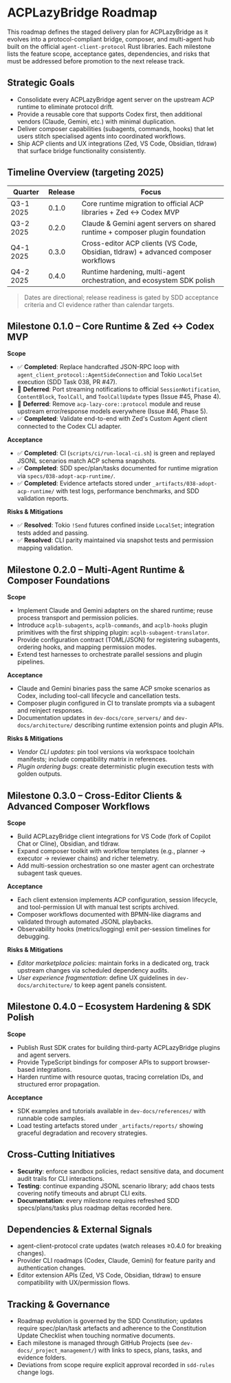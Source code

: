 # ACPLazyBridge Roadmap

This roadmap defines the staged delivery plan for ACPLazyBridge as it evolves into a protocol-compliant bridge, composer, and multi-agent hub built on the official `agent-client-protocol` Rust libraries. Each milestone lists the feature scope, acceptance gates, dependencies, and risks that must be addressed before promotion to the next release track.

## Strategic Goals

- Consolidate every ACPLazyBridge agent server on the upstream ACP runtime to eliminate protocol drift.
- Provide a reusable core that supports Codex first, then additional vendors (Claude, Gemini, etc.) with minimal duplication.
- Deliver composer capabilities (subagents, commands, hooks) that let users stitch specialised agents into coordinated workflows.
- Ship ACP clients and UX integrations (Zed, VS Code, Obsidian, tldraw) that surface bridge functionality consistently.

## Timeline Overview (targeting 2025)

| Quarter | Release | Focus |
| --- | --- | --- |
| Q3-1 2025 | 0.1.0 | Core runtime migration to official ACP libraries + Zed ↔ Codex MVP |
| Q3-2 2025 | 0.2.0 | Claude & Gemini agent servers on shared runtime + composer plugin foundation |
| Q4-1 2025 | 0.3.0 | Cross-editor ACP clients (VS Code, Obsidian, tldraw) + advanced composer workflows |
| Q4-2 2025 | 0.4.0 | Runtime hardening, multi-agent orchestration, and ecosystem SDK polish |

> Dates are directional; release readiness is gated by SDD acceptance criteria and CI evidence rather than calendar targets.

## Milestone 0.1.0 – Core Runtime & Zed ↔ Codex MVP

**Scope**

- ✅ **Completed**: Replace handcrafted JSON-RPC loop with `agent_client_protocol::AgentSideConnection` and Tokio `LocalSet` execution (SDD Task 038, PR #47).
- 🔄 **Deferred**: Port streaming notifications to official `SessionNotification`, `ContentBlock`, `ToolCall`, and `ToolCallUpdate` types (Issue #45, Phase 4).
- 🔄 **Deferred**: Remove `acp-lazy-core::protocol` module and reuse upstream error/response models everywhere (Issue #46, Phase 5).
- ✅ **Completed**: Validate end-to-end with Zed's Custom Agent client connected to the Codex CLI adapter.

**Acceptance**

- ✅ **Completed**: CI (`scripts/ci/run-local-ci.sh`) is green and replayed JSONL scenarios match ACP schema snapshots.
- ✅ **Completed**: SDD spec/plan/tasks documented for runtime migration via `specs/038-adopt-acp-runtime/`.
- ✅ **Completed**: Evidence artefacts stored under `_artifacts/038-adopt-acp-runtime/` with test logs, performance benchmarks, and SDD validation reports.

**Risks & Mitigations**

- ✅ **Resolved**: Tokio `!Send` futures confined inside `LocalSet`; integration tests added and passing.
- ✅ **Resolved**: CLI parity maintained via snapshot tests and permission mapping validation.

## Milestone 0.2.0 – Multi-Agent Runtime & Composer Foundations

**Scope**

- Implement Claude and Gemini adapters on the shared runtime; reuse process transport and permission policies.
- Introduce `acplb-subagents`, `acplb-commands`, and `acplb-hooks` plugin primitives with the first shipping plugin: `acplb-subagent-translator`.
- Provide configuration contract (TOML/JSON) for registering subagents, ordering hooks, and mapping permission modes.
- Extend test harnesses to orchestrate parallel sessions and plugin pipelines.

**Acceptance**

- Claude and Gemini binaries pass the same ACP smoke scenarios as Codex, including tool-call lifecycle and cancellation tests.
- Composer plugin configured in CI to translate prompts via a subagent and reinject responses.
- Documentation updates in `dev-docs/core_servers/` and `dev-docs/architecture/` describing runtime extension points and plugin APIs.

**Risks & Mitigations**

- _Vendor CLI updates_: pin tool versions via workspace toolchain manifests; include compatibility matrix in references.
- _Plugin ordering bugs_: create deterministic plugin execution tests with golden outputs.

## Milestone 0.3.0 – Cross-Editor Clients & Advanced Composer Workflows

**Scope**

- Build ACPLazyBridge client integrations for VS Code (fork of Copilot Chat or Cline), Obsidian, and tldraw.
- Expand composer toolkit with workflow templates (e.g., planner → executor → reviewer chains) and richer telemetry.
- Add multi-session orchestration so one master agent can orchestrate subagent task queues.

**Acceptance**

- Each client extension implements ACP configuration, session lifecycle, and tool-permission UI with manual test scripts archived.
- Composer workflows documented with BPMN-like diagrams and validated through automated JSONL playbacks.
- Observability hooks (metrics/logging) emit per-session timelines for debugging.

**Risks & Mitigations**

- _Editor marketplace policies_: maintain forks in a dedicated org, track upstream changes via scheduled dependency audits.
- _User experience fragmentation_: define UX guidelines in `dev-docs/architecture/` to keep agent panels consistent.

## Milestone 0.4.0 – Ecosystem Hardening & SDK Polish

**Scope**

- Publish Rust SDK crates for building third-party ACPLazyBridge plugins and agent servers.
- Provide TypeScript bindings for composer APIs to support browser-based integrations.
- Harden runtime with resource quotas, tracing correlation IDs, and structured error propagation.

**Acceptance**

- SDK examples and tutorials available in `dev-docs/references/` with runnable code samples.
- Load testing artefacts stored under `_artifacts/reports/` showing graceful degradation and recovery strategies.

## Cross-Cutting Initiatives

- **Security**: enforce sandbox policies, redact sensitive data, and document audit trails for CLI interactions.
- **Testing**: continue expanding JSONL scenario library; add chaos tests covering notify timeouts and abrupt CLI exits.
- **Documentation**: every milestone requires refreshed SDD specs/plans/tasks plus roadmap deltas recorded here.

## Dependencies & External Signals

- agent-client-protocol crate updates (watch releases ≥0.4.0 for breaking changes).
- Provider CLI roadmaps (Codex, Claude, Gemini) for feature parity and authentication changes.
- Editor extension APIs (Zed, VS Code, Obsidian, tldraw) to ensure compatibility with UX/permission flows.

## Tracking & Governance

- Roadmap evolution is governed by the SDD Constitution; updates require spec/plan/task artefacts and adherence to the Constitution Update Checklist when touching normative documents.
- Each milestone is managed through GitHub Projects (see `dev-docs/_project_management/`) with links to specs, plans, tasks, and evidence folders.
- Deviations from scope require explicit approval recorded in `sdd-rules` change logs.
